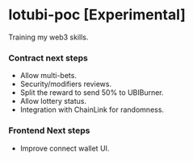 # lotubi-poc [Experimental]

Training my web3 skills. 

### Contract next steps

- Allow multi-bets.
- Security/modifiers reviews.
- Split the reward to send 50% to UBIBurner.
- Allow lottery status.
- Integration with ChainLink for randomness.

### Frontend Next steps

- Improve connect wallet UI.
